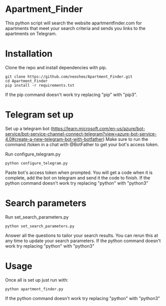 # Apartment_Finder

This python script will search the website apartmentfinder.com for apartments that meet your search criteria and sends you links to the apartments on Telegram.

# Installation

Clone the repo and install dependencies with pip.

    git clone https://github.com/neosheo/Apartment_Finder.git
    cd Apartment_Finder
    pip install -r requirements.txt
    
If the pip command doesn't work try replacing "pip" with "pip3".

# Telegram set up

Set up a telegram bot (https://learn.microsoft.com/en-us/azure/bot-service/bot-service-channel-connect-telegram?view=azure-bot-service-4.0#create-a-new-telegram-bot-with-botfather)
Make sure to run the command /token in a chat with @BotFather to get your bot's access token.

Run configure_telegram.py

    python configure_telegram.py
    
Paste bot's access token when prompted. You will get a code when it is complete, add the bot on telegram and send it the code to finish.
If the python command doesn't work try replacing "python" with "python3"

# Search parameters

Run set_search_parameters.py

    python set_search_parameters.py

Answer all the questions to tailor your search results. You can rerun this at any time to update your search parameters.
If the python command doesn't work try replacing "python" with "python3"

# Usage

Once all is set up just run with:

    python apartment_finder.py
    
If the python command doesn't work try replacing "python" with "python3"
